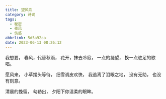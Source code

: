 ```yaml
---
title: 望风吹
category: 诗词
tags:
  - 秘密
  - 夜风
  - 伤感
abbrlink: 5d5a92ca
date: 2023-06-13 08:26:12
---
```


我想要，
春风，代替秋雨，
花开，抹去冷寂，
一点的凝望，
换一点驻足的歌唱。

愿风来，
小草摆头等待，
细雪调皮欢快，
我逃离了泪眼之地，
没有无助，
也没有刻意。

清晨的挽留，
勾勒出，
夕阳下你温柔的眼眸。
